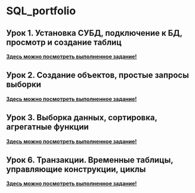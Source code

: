 # SQL_portfolio

## __Урок 1.__ Установка СУБД, подключение к БД, просмотр и создание таблиц

__[Здесь можно посмотреть выполненное задание!](https://github.com/hakloi/SQL_portfolio/blob/main/lesson1/hw1.sql)__

## __Урок 2.__ Создание объектов, простые запросы выборки

__[Здесь можно посмотреть выполненное задание!](https://github.com/hakloi/SQL_portfolio/blob/main/lesson2/hw2.sql)__

## __Урок 3.__ Выборка данных, сортировка, агрегатные функции

__[Здесь можно посмотреть выполненное задание!](https://github.com/hakloi/SQL_portfolio/blob/main/lesson3/hw3.sql)__


## __Урок 6.__ Транзакции. Временные таблицы, управляющие конструкции, циклы

__[Здесь можно посмотреть выполненное задание!](https://github.com/hakloi/SQL_portfolio/blob/main/lesson6/hw6.sql)__